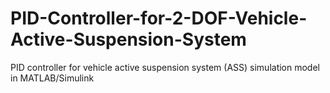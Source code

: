 # PID-Controller-for-2-DOF-Vehicle-Active-Suspension-System
PID controller for vehicle active suspension system (ASS) simulation model in MATLAB/Simulink
